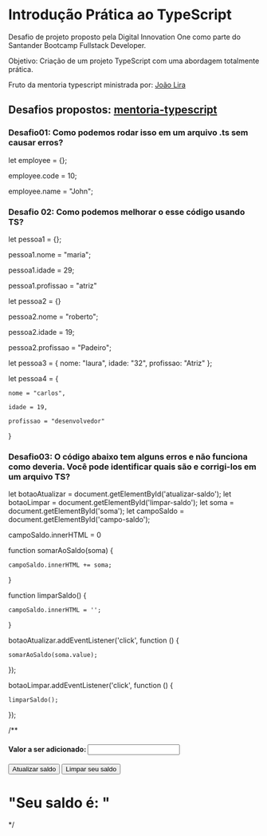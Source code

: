 # Introdução Prática ao TypeScript

Desafio de projeto proposto pela Digital Innovation One como parte do Santander Bootcamp Fullstack Developer.

Objetivo: Criação de um projeto TypeScript com uma abordagem totalmente prática.

Fruto da mentoria typescript ministrada por:
[João Lira](https://github.com/lira1705)

## Desafios propostos: [mentoria-typescript](https://github.com/lira1705/mentoria-typescript)

### Desafio01: Como podemos rodar isso em um arquivo .ts sem causar erros? 

let employee = {};

employee.code = 10;

employee.name = "John";


### Desafio 02: Como podemos melhorar o esse código usando TS? 

let pessoa1 = {};

pessoa1.nome = "maria";

pessoa1.idade = 29;

pessoa1.profissao = "atriz"


let pessoa2 = {}

pessoa2.nome = "roberto";

pessoa2.idade = 19;

pessoa2.profissao = "Padeiro";


let pessoa3 = {
    nome: "laura",
    idade: "32",
    profissao: "Atriz"
};

let pessoa4 = {

    nome = "carlos",
    
    idade = 19,
    
    profissao = "desenvolvedor"
    
}

### Desafio03: O código abaixo tem alguns erros e não funciona como deveria. Você pode identificar quais são e corrigi-los em um arquivo TS?

let botaoAtualizar = document.getElementById('atualizar-saldo');
let botaoLimpar = document.getElementById('limpar-saldo');
let soma = document.getElementById('soma');
let campoSaldo = document.getElementById('campo-saldo');

campoSaldo.innerHTML = 0

function somarAoSaldo(soma) {

    campoSaldo.innerHTML += soma;
    
}

function limparSaldo() {

    campoSaldo.innerHTML = '';
    
}

botaoAtualizar.addEventListener('click', function () {

    somarAoSaldo(soma.value);
    
});

botaoLimpar.addEventListener('click', function () {

    limparSaldo();
    
});

/**
    <h4>Valor a ser adicionado: <input id="soma"> </h4>
    <button id="atualizar-saldo">Atualizar saldo</button>
    <button id="limpar-saldo">Limpar seu saldo</button>
    <h1>"Seu saldo é: " <span id="campo-saldo"></span></h1>
 */
